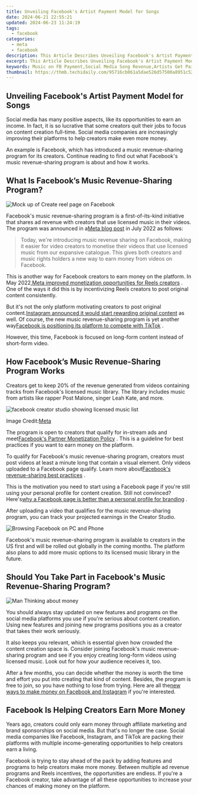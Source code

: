 ```yaml
---
title: Unveiling Facebook's Artist Payment Model for Songs
date: 2024-06-21 22:55:21
updated: 2024-06-23 11:24:19
tags:
  - facebook
categories:
  - meta
  - facebook
description: This Article Describes Unveiling Facebook's Artist Payment Model for Songs
excerpt: This Article Describes Unveiling Facebook's Artist Payment Model for Songs
keywords: Music on FB Payment,Social Media Song Revenue,Artists Get Paid by Facebook,Facebook Song Royalties,FB's Song Royalty Model,Income for Musicians Through FB,Unlocking FB Artist Earnings
thumbnail: https://thmb.techidaily.com/95716cb061a5dae526d57500a8951c520e1cad5f6661b79a6595a67d8bfbaed5.jpg
---
```


## Unveiling Facebook's Artist Payment Model for Songs

 Social media has many positive aspects, like its opportunities to earn an income. In fact, it is so lucrative that some creators quit their jobs to focus on content creation full-time. Social media companies are increasingly improving their platforms to help creators make even more money.

 An example is Facebook, which has introduced a music revenue-sharing program for its creators. Continue reading to find out what Facebook's music revenue-sharing program is about and how it works.

## What Is Facebook’s Music Revenue-Sharing Program?

![Mock up of Create reel page on Facebook](https://static1.makeuseofimages.com/wordpress/wp-content/uploads/2022/07/Mock-up-of-Create-reel-page-on-Facebook.jpg)

 Facebook's music revenue-sharing program is a first-of-its-kind initiative that shares ad revenue with creators that use licensed music in their videos. The program was announced in a[Meta blog post](https://web.facebook.com/creators/music-revenue-sharing?%5Frdc=1&%5Frdr) in July 2022 as follows:

> Today, we're introducing music revenue sharing on Facebook, making it easier for video creators to monetise their videos that use licensed music from our expansive catalogue. This gives both creators and music rights holders a new way to earn money from videos on Facebook.

 This is another way for Facebook creators to earn money on the platform. In May 2022,[Meta improved monetization opportunities for Reels creators](https://www.makeuseof.com/meta-help-creators-make-money-reels/) . One of the ways it did this is by incentivizing Reels creators to post original content consistently.

 But it's not the only platform motivating creators to post original content.[Instagram announced it would start rewarding original content](https://www.makeuseof.com/instagram-rewarding-original-content/) as well. Of course, the new music revenue-sharing program is yet another way[Facebook is positioning its platform to compete with TikTok](https://www.makeuseof.com/can-reels-solve-the-tiktok-problem-for-facebook/) .

 However, this time, Facebook is focused on long-form content instead of short-form video.

## How Facebook’s Music Revenue-Sharing Program Works

 Creators get to keep 20% of the revenue generated from videos containing tracks from Facebook's licensed music library. The library includes music from artists like rapper Post Malone, singer Leah Kate, and more.

![facebook creator studio showing licensed music list](https://static1.makeuseofimages.com/wordpress/wp-content/uploads/2022/08/facebook-creator-studio-showing-licensed-music-list.jpg)

 Image Credit:[Meta](https://web.facebook.com/creators/music-revenue-sharing?%5Frdc=1&%5Frdr)

 The program is open to creators that qualify for in-stream ads and meet[Facebook's Partner Monetization Policy](https://www.facebook.com/business/help/169845596919485?id=2520940424820218&%5Frdc=1&%5Frdr) . This is a guideline for best practices if you want to earn money on the platform.

 To qualify for Facebook's music revenue-sharing program, creators must post videos at least a minute long that contain a visual element. Only videos uploaded to a Facebook page qualify. Learn more about[Facebook's revenue-sharing best practices](https://www.facebook.com/business/help/516305840204016?%5Frdc=1&%5Frdr) .

 This is the motivation you need to start using a Facebook page if you're still using your personal profile for content creation. Still not convinced? Here's[why a Facebook page is better than a personal profile for branding](https://www.makeuseof.com/why-facebook-page-is-better-for-branding/) .

 After uploading a video that qualifies for the music revenue-sharing program, you can track your projected earnings in the Creator Studio.

![Browsing Facebook on PC and Phone](https://static1.makeuseofimages.com/wordpress/wp-content/uploads/2022/05/Browsing-Facebook-on-PC-and-Phone.jpg)

 Facebook's music revenue-sharing program is available to creators in the US first and will be rolled out globally in the coming months. The platform also plans to add more music options to its licensed music library in the future.

## Should You Take Part in Facebook's Music Revenue-Sharing Program?

![Man Thinking about money](https://static1.makeuseofimages.com/wordpress/wp-content/uploads/2022/01/man-thinking.jpg)

 You should always stay updated on new features and programs on the social media platforms you use if you're serious about content creation. Using new features and joining new programs positions you as a creator that takes their work seriously.

 It also keeps you relevant, which is essential given how crowded the content creation space is. Consider joining Facebook's music revenue-sharing program and see if you enjoy creating long-form videos using licensed music. Look out for how your audience receives it, too.

 After a few months, you can decide whether the money is worth the time and effort you put into creating that kind of content. Besides, the program is free to join, so you have nothing to lose from trying. Here are all the[new ways to make money on Facebook and Instagram](https://www.makeuseof.com/facebook-instagram-new-ways-to-make-money/) if you're interested.

## Facebook Is Helping Creators Earn More Money

 Years ago, creators could only earn money through affiliate marketing and brand sponsorships on social media. But that's no longer the case. Social media companies like Facebook, Instagram, and TikTok are packing their platforms with multiple income-generating opportunities to help creators earn a living.

 Facebook is trying to stay ahead of the pack by adding features and programs to help creators make more money. Between multiple ad revenue programs and Reels incentives, the opportunities are endless. If you're a Facebook creator, take advantage of all these opportunities to increase your chances of making money on the platform.


<ins class="adsbygoogle"
     style="display:block"
     data-ad-format="autorelaxed"
     data-ad-client="ca-pub-7571918770474297"
     data-ad-slot="1223367746"></ins>



<ins class="adsbygoogle"
     style="display:block"
     data-ad-client="ca-pub-7571918770474297"
     data-ad-slot="8358498916"
     data-ad-format="auto"
     data-full-width-responsive="true"></ins>
